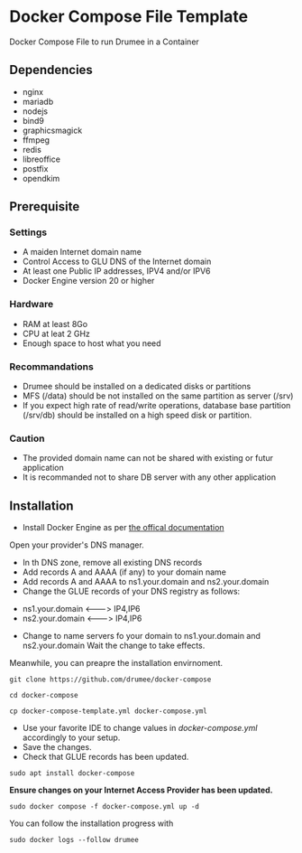 # Docker Compose File Template
 Docker Compose File to run Drumee in a Container

## Dependencies
- nginx
- mariadb
- nodejs
- bind9
- graphicsmagick
- ffmpeg
- redis
- libreoffice
- postfix
- opendkim

## Prerequisite
### Settings
- A maiden Internet domain name
- Control Access to GLU DNS of the Internet domain
- At least one Public IP addresses, IPV4 and/or IPV6
- Docker Engine version 20 or higher

### Hardware
- RAM at least 8Go
- CPU at leat 2 GHz
- Enough space to host what you need

### Recommandations
- Drumee should be installed on a dedicated disks or partitions
- MFS (/data) should be not installed on the same partition as server (/srv)
- If you expect high rate of read/write operations, database base partition (/srv/db) should be installed on a high speed disk or partition.

### Caution
- The provided domain name can not be shared with existing or futur application
- It is recommanded not to share DB server with any other application

## Installation 
- Install Docker Engine as per [the offical documentation](https://docs.docker.com/engine/install/debian/)

Open your provider's DNS manager.
- In th DNS zone, remove all existing DNS records
- Add records A and AAAA (if any) to your domain name
- Add records A and AAAA to ns1.your.domain and ns2.your.domain 
- Change the GLUE records of your DNS registry as follows: 
* ns1.your.domain <---> IP4,IP6
* ns2.your.domain <---> IP4,IP6
- Change to name servers fo your domain to ns1.your.domain and ns2.your.domain
Wait the change to take effects.

Meanwhile, you can preapre the installation envirnoment.

```console
git clone https://github.com/drumee/docker-compose
```

```console
cd docker-compose
```

```console
cp docker-compose-template.yml docker-compose.yml
```

- Use your favorite IDE to change values in *docker-compose.yml* accordingly to your setup. 
- Save the changes. 
- Check that GLUE records has been updated.

```console
sudo apt install docker-compose
```

**Ensure changes on your Internet Access Provider has been updated.**

```console
sudo docker compose -f docker-compose.yml up -d
```

You can follow the installation progress with 
```console
sudo docker logs --follow drumee
```
